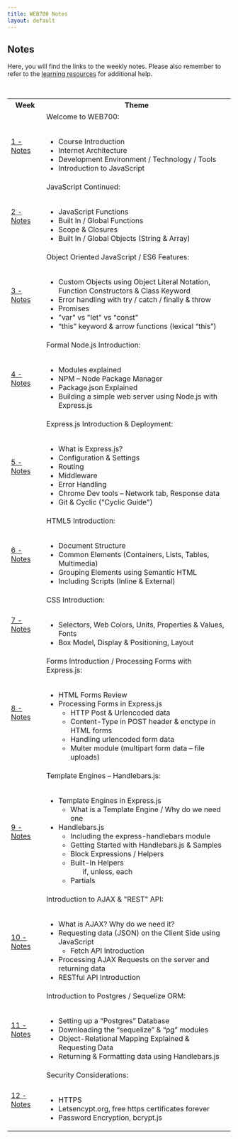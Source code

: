 ```yaml
---
title: WEB700 Notes
layout: default
---
```


## Notes

Here, you will find the links to the weekly notes.  Please also remember to refer to the [learning resources](/resources) for additional help.

<br>

<table>
<tbody><tr>
<th id="tbl6">Week</th>
<th id="tbl7">Theme</th>
</tr>
<tr>
<td headers="tbl6"><a href="/notes/week01">1 - Notes</a></td>
<td headers="tbl7">
Welcome to WEB700:<br /><br />
<ul>
<li>Course Introduction</li>
<li>Internet Architecture</li>
<li>Development Environment / Technology / Tools</li>
<li>Introduction to JavaScript</li>
</ul>
</td>
</tr>
<tr>
<td headers="tbl6"><a href="/notes/week02">2 - Notes</a></td>
<td headers="tbl7">
JavaScript Continued:<br /><br />
<ul>
<li>JavaScript Functions</li><li>Built In / Global Functions</li><li>Scope &amp; Closures</li><li>Built In / Global Objects (String &amp; Array)</li>
</ul>
</td>
</tr>
<tr>
<td headers="tbl6"><a href="/notes/week03">3 - Notes</a></td>
<td headers="tbl7">
Object Oriented JavaScript / ES6 Features:<br /><br />
<ul>
<li>Custom Objects using Object Literal Notation, Function Constructors & Class Keyword</li>
<li>Error handling with try / catch / finally & throw</li>
<li>Promises</li>
<li>"var" vs "let" vs "const"</li>
<li>“this” keyword & arrow functions (lexical “this”)</li>
</ul>
</td>
</tr>
<tr>
<td headers="tbl6"><a href="/notes/week04">4 - Notes</a></td>
<td headers="tbl7">
Formal Node.js Introduction:<br /><br />
<ul>
<li>Modules explained</li>
<li>NPM – Node Package Manager</li>
<li>Package.json Explained</li>
<li>Building a simple web server using Node.js with Express.js</li>
</ul>
</td>
</tr>
<tr>
<td headers="tbl6"><a href="/notes/week05">5 - Notes</a></td>
<td headers="tbl7">
Express.js Introduction &amp; Deployment:<br /><br />
<ul>
<li>What is Express.js?</li>
<li>Configuration & Settings</li>
<li>Routing</li>
<li>Middleware</li>
<li>Error Handling</li>
<li>Chrome Dev tools – Network tab, Response data</li>
<li>Git &amp; Cyclic ("Cyclic Guide")</li>
</ul>
</td>
</tr>
<tr>
<td headers="tbl6"><a href="/notes/week06">6 - Notes</a></td>
<td headers="tbl7">
HTML5 Introduction:<br /><br />
<ul>
<li>Document Structure</li>
<li>Common Elements (Containers, Lists, Tables, Multimedia)</li>
<li>Grouping Elements using Semantic HTML</li>
<li>Including Scripts (Inline &amp; External)</li>
</ul>
</td>
</tr>
<tr>
<td headers="tbl6"><a href="/notes/week07">7 - Notes</a></td>
<td headers="tbl7">
CSS Introduction:<br /><br />
<ul>
<li>Selectors, Web Colors, Units, Properties &amp; Values, Fonts</li>
<li>Box Model, Display &amp; Positioning, Layout</li>
</ul>
</td>
</tr>
<tr>
<td headers="tbl6"><a href="/notes/week08">8 - Notes</a></td>
<td headers="tbl7">
Forms Introduction / Processing Forms with Express.js:<br /><br />
<ul>
<li>HTML Forms Review</li>
<li>Processing Forms in Express.js
<ul>
<li>HTTP Post & Urlencoded data</li>
<li>Content-Type in POST header & enctype in HTML forms</li>
<li>Handling urlencoded form data</li>
<li>Multer module (multipart form data – file uploads)</li>
</ul>
</li>
</ul>
</td>
</tr>
<tr>
<td headers="tbl6"><a href="/notes/week09">9 - Notes</a></td>
<td headers="tbl7">
Template Engines – Handlebars.js:<br /><br />
<ul>
<li>Template Engines in Express.js
<ul>
<li>What is a Template Engine / Why do we need one</li>
</ul>
</li>
<li>Handlebars.js
<ul>
<li>Including the express-handlebars module</li>
<li>Getting Started with Handlebars.js &amp; Samples</li>
<li>Block Expressions / Helpers</li>
<li>Built-In Helpers
<ul>if, unless, each</ul>
</li>
<li>Partials</li>
</ul>
</li>
</ul>
</td>
</tr>
<tr>
<td headers="tbl6"><a href="/notes/week10">10 - Notes</a></td>
<td headers="tbl7">
Introduction to AJAX &amp; "REST" API:<br /><br />
<ul>
<li>What is AJAX? Why do we need it?</li>
<li>Requesting data (JSON) on the Client Side using JavaScript
<ul>
<li>Fetch API Introduction</li>
</ul>
</li>
<li>Processing AJAX Requests on the server and returning data</li>
<li>RESTful API Introduction</li>
</ul>
</td>
</tr>
<tr>
<td headers="tbl6"><a href="/notes/week11">11 - Notes</a></td>
<td headers="tbl7">
Introduction to Postgres / Sequelize ORM:<br /><br />
<ul>
<li>Setting up a “Postgres” Database</li>
<li>Downloading the “sequelize” &amp; “pg” modules</li>
<li>Object-Relational Mapping Explained &amp; Requesting Data</li>
<li>Returning &amp; Formatting data using Handlebars.js</li>
</ul>
</td>
</tr>
<tr>
<td headers="tbl6"><a href="/notes/week12">12 - Notes</a></td>
<td headers="tbl7">
Security Considerations:<br /><br />
<ul>
<li>HTTPS</li>
<li>Letsencypt.org, free https certificates forever</li>
<li>Password Encryption, bcrypt.js</li>
</ul>  
</td>
</tr>
</tbody></table>
